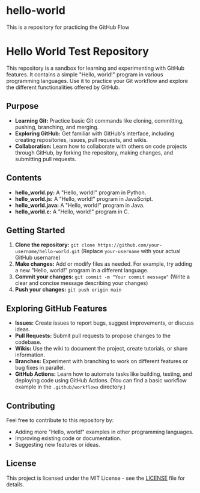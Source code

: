 # hello-world
This is a repository for practicing the GitHub Flow

# Hello World Test Repository

This repository is a sandbox for learning and experimenting with GitHub features. It contains a simple "Hello, world!" program in various programming languages. Use it to practice your Git workflow and explore the different functionalities offered by GitHub.

## Purpose

* **Learning Git:** Practice basic Git commands like cloning, committing, pushing, branching, and merging.
* **Exploring GitHub:** Get familiar with GitHub's interface, including creating repositories, issues, pull requests, and wikis.
* **Collaboration:** Learn how to collaborate with others on code projects through GitHub, by forking the repository, making changes, and submitting pull requests.

## Contents

* **hello_world.py:** A "Hello, world!" program in Python.
* **hello_world.js:** A "Hello, world!" program in JavaScript.
* **hello_world.java:** A "Hello, world!" program in Java.
* **hello_world.c:** A "Hello, world!" program in C.

## Getting Started

1. **Clone the repository:** `git clone https://github.com/your-username/hello-world.git` (Replace `your-username` with your actual GitHub username)
2. **Make changes:** Add or modify files as needed. For example, try adding a new "Hello, world!" program in a different language.
3. **Commit your changes:** `git commit -m "Your commit message"` (Write a clear and concise message describing your changes)
4. **Push your changes:** `git push origin main`

## Exploring GitHub Features

* **Issues:** Create issues to report bugs, suggest improvements, or discuss ideas.
* **Pull Requests:** Submit pull requests to propose changes to the codebase.
* **Wikis:** Use the wiki to document the project, create tutorials, or share information.
* **Branches:** Experiment with branching to work on different features or bug fixes in parallel.
* **GitHub Actions:**  Learn how to automate tasks like building, testing, and deploying code using GitHub Actions. (You can find a basic workflow example in the `.github/workflows` directory.)

## Contributing

Feel free to contribute to this repository by:

* Adding more "Hello, world!" examples in other programming languages.
* Improving existing code or documentation.
* Suggesting new features or ideas.

## License

This project is licensed under the MIT License - see the [LICENSE](LICENSE) file for details.
